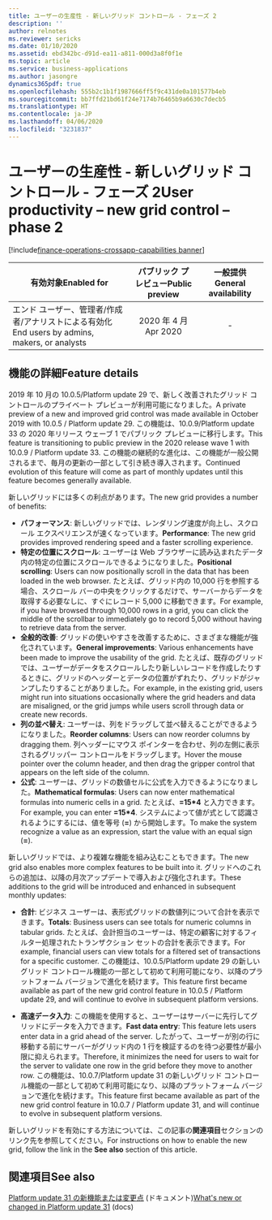 ```yaml
---
title: ユーザーの生産性 - 新しいグリッド コントロール - フェーズ 2
description: ''
author: relnotes
ms.reviewer: sericks
ms.date: 01/10/2020
ms.assetid: ebd342bc-d91d-ea11-a811-000d3a8f0f1e
ms.topic: article
ms.service: business-applications
ms.author: jasongre
dynamics365pdf: true
ms.openlocfilehash: 555b2c1b1f1987666ff5f9c431de0a101577b4eb
ms.sourcegitcommit: bb7ffd21bd61f24e7174b76465b9a6630c7decb5
ms.translationtype: HT
ms.contentlocale: ja-JP
ms.lasthandoff: 04/06/2020
ms.locfileid: "3231837"
---
```

# <a name="user-productivity--new-grid-control--phase-2"></a><span data-ttu-id="6a8d9-102">ユーザーの生産性 - 新しいグリッド コントロール - フェーズ 2</span><span class="sxs-lookup"><span data-stu-id="6a8d9-102">User productivity – new grid control – phase 2</span></span>
[!include[finance-operations-crossapp-capabilities banner](../includes/finance-operations-crossapp-capabilities.md)]

| <span data-ttu-id="6a8d9-103">有効対象</span><span class="sxs-lookup"><span data-stu-id="6a8d9-103">Enabled for</span></span>    |  <span data-ttu-id="6a8d9-104">パブリック プレビュー</span><span class="sxs-lookup"><span data-stu-id="6a8d9-104">Public preview</span></span> | <span data-ttu-id="6a8d9-105">一般提供</span><span class="sxs-lookup"><span data-stu-id="6a8d9-105">General availability</span></span> | 
| ---------- | :----------: |:----------: |
|<span data-ttu-id="6a8d9-106">エンド ユーザー、管理者/作成者/アナリストによる有効化</span><span class="sxs-lookup"><span data-stu-id="6a8d9-106">End users by admins, makers, or analysts</span></span>|<span data-ttu-id="6a8d9-107">2020 年 4 月</span><span class="sxs-lookup"><span data-stu-id="6a8d9-107">Apr 2020</span></span>| -|






## <a name="feature-details"></a><span data-ttu-id="6a8d9-108">機能の詳細</span><span class="sxs-lookup"><span data-stu-id="6a8d9-108">Feature details</span></span>
<!--feature detail start -->
<span data-ttu-id="6a8d9-109">2019 年 10 月の 10.0.5/Platform update 29 で、新しく改善されたグリッド コントロールのプライベート プレビューが利用可能になりました。</span><span class="sxs-lookup"><span data-stu-id="6a8d9-109">A private preview of a new and improved grid control was made available in October 2019 with 10.0.5 / Platform update 29.</span></span> <span data-ttu-id="6a8d9-110">この機能は、10.0.9/Platform update 33 の 2020 年リリース ウェーブ 1 でパブリック プレビューに移行します。</span><span class="sxs-lookup"><span data-stu-id="6a8d9-110">This feature is transitioning to public preview in the 2020 release wave 1 with 10.0.9 / Platform update 33.</span></span> <span data-ttu-id="6a8d9-111">この機能の継続的な進化は、この機能が一般公開されるまで、毎月の更新の一部として引き続き導入されます。</span><span class="sxs-lookup"><span data-stu-id="6a8d9-111">Continued evolution of this feature will come as part of monthly updates until this feature becomes generally available.</span></span>

<span data-ttu-id="6a8d9-112">新しいグリッドには多くの利点があります。</span><span class="sxs-lookup"><span data-stu-id="6a8d9-112">The new grid provides a number of benefits:</span></span> 

- <span data-ttu-id="6a8d9-113">**パフォーマンス**: 新しいグリッドでは、レンダリング速度が向上し、スクロール エクスペリエンスが速くなっています。</span><span class="sxs-lookup"><span data-stu-id="6a8d9-113">**Performance**: The new grid provides improved rendering speed and a faster scrolling experience.</span></span>
- <span data-ttu-id="6a8d9-114">**特定の位置にスクロール**: ユーザーは Web ブラウザーに読み込まれたデータ内の特定の位置にスクロールできるようになりました。</span><span class="sxs-lookup"><span data-stu-id="6a8d9-114">**Positional scrolling**: Users can now positionally scroll in the data that has been loaded in the web browser.</span></span> <span data-ttu-id="6a8d9-115">たとえば、グリッド内の 10,000 行を参照する場合、スクロール バーの中央をクリックするだけで、サーバーからデータを取得する必要なしに、すぐにレコード 5,000 に移動できます。</span><span class="sxs-lookup"><span data-stu-id="6a8d9-115">For example, if you have browsed through 10,000 rows in a grid, you can click the middle of the scrollbar to immediately go to record 5,000 without having to retrieve data from the server.</span></span>
- <span data-ttu-id="6a8d9-116">**全般的改善**: グリッドの使いやすさを改善するために、さまざまな機能が強化されています。</span><span class="sxs-lookup"><span data-stu-id="6a8d9-116">**General improvements**: Various enhancements have been made to improve the usability of the grid.</span></span> <span data-ttu-id="6a8d9-117">たとえば、既存のグリッドでは、ユーザーがデータをスクロールしたり新しいレコードを作成したりするときに、グリッドのヘッダーとデータの位置がずれたり、グリッドがジャンプしたりすることがありました。</span><span class="sxs-lookup"><span data-stu-id="6a8d9-117">For example, in the existing grid, users might run into situations occasionally where the grid headers and data are misaligned, or the grid jumps while users scroll through data or create new records.</span></span> 
- <span data-ttu-id="6a8d9-118">**列の並べ替え**: ユーザーは、列をドラッグして並べ替えることができるようになりました。</span><span class="sxs-lookup"><span data-stu-id="6a8d9-118">**Reorder columns**: Users can now reorder columns by dragging them.</span></span> <span data-ttu-id="6a8d9-119">列ヘッダーにマウス ポインターを合わせ、列の左側に表示されるグリッパー コントロールをドラッグします。</span><span class="sxs-lookup"><span data-stu-id="6a8d9-119">Hover the mouse pointer over the column header, and then drag the gripper control that appears on the left side of the column.</span></span>
- <span data-ttu-id="6a8d9-120">**公式**: ユーザーは、グリッドの数値セルに公式を入力できるようになりました。</span><span class="sxs-lookup"><span data-stu-id="6a8d9-120">**Mathematical formulas**: Users can now enter mathematical formulas into numeric cells in a grid.</span></span> <span data-ttu-id="6a8d9-121">たとえば、**=15\*4** と入力できます。</span><span class="sxs-lookup"><span data-stu-id="6a8d9-121">For example, you can enter **=15\*4**.</span></span> <span data-ttu-id="6a8d9-122">システムによって値が式として認識されるようにするには、値を等号 (**=**) から開始します。</span><span class="sxs-lookup"><span data-stu-id="6a8d9-122">To make the system recognize a value as an expression, start the value with an equal sign (**=**).</span></span> 

<span data-ttu-id="6a8d9-123">新しいグリッドでは、より複雑な機能を組み込むこともできます。</span><span class="sxs-lookup"><span data-stu-id="6a8d9-123">The new grid also enables more complex features to be built into it.</span></span> <span data-ttu-id="6a8d9-124">グリッドへのこれらの追加は、以降の月次アップデートで導入および強化されます。</span><span class="sxs-lookup"><span data-stu-id="6a8d9-124">These additions to the grid will be introduced and enhanced in subsequent monthly updates:</span></span>

- <span data-ttu-id="6a8d9-125">**合計**: ビジネス ユーザーは、表形式グリッドの数値列について合計を表示できます。</span><span class="sxs-lookup"><span data-stu-id="6a8d9-125">**Totals**: Business users can see totals for numeric columns in tabular grids.</span></span> <span data-ttu-id="6a8d9-126">たとえば、会計担当のユーザーは、特定の顧客に対するフィルター処理されたトランザクション セットの合計を表示できます。</span><span class="sxs-lookup"><span data-stu-id="6a8d9-126">For example, financial users can view totals for a filtered set of transactions for a specific customer.</span></span> <span data-ttu-id="6a8d9-127">この機能は、10.0.5/Platform update 29 の新しいグリッド コントロール機能の一部として初めて利用可能になり、以降のプラットフォーム バージョンで進化を続けます。</span><span class="sxs-lookup"><span data-stu-id="6a8d9-127">This feature first became available as part of the new grid control feature in 10.0.5 / Platform update 29, and will continue to evolve in subsequent platform versions.</span></span>

- <span data-ttu-id="6a8d9-128">**高速データ入力**: この機能を使用すると、ユーザーはサーバーに先行してグリッドにデータを入力できます。</span><span class="sxs-lookup"><span data-stu-id="6a8d9-128">**Fast data entry**: This feature lets users enter data in a grid ahead of the server.</span></span> <span data-ttu-id="6a8d9-129">したがって、ユーザーが別の行に移動する前にサーバーがグリッド内の 1 行を検証するのを待つ必要性が最小限に抑えられます。</span><span class="sxs-lookup"><span data-stu-id="6a8d9-129">Therefore, it minimizes the need for users to wait for the server to validate one row in the grid before they move to another row.</span></span> <span data-ttu-id="6a8d9-130">この機能は、10.0.7/Platform update 31 の新しいグリッド コントロール機能の一部として初めて利用可能になり、以降のプラットフォーム バージョンで進化を続けます。</span><span class="sxs-lookup"><span data-stu-id="6a8d9-130">This feature first became available as part of the new grid control feature in 10.0.7 / Platform update 31, and will continue to evolve in subsequent platform versions.</span></span>

<span data-ttu-id="6a8d9-131">新しいグリッドを有効にする方法については、この記事の**関連項目**セクションのリンク先を参照してください。</span><span class="sxs-lookup"><span data-stu-id="6a8d9-131">For instructions on how to enable the new grid, follow the link in the **See also** section of this article.</span></span>
<!--feature detail end -->



## <a name="see-also"></a><span data-ttu-id="6a8d9-132">関連項目</span><span class="sxs-lookup"><span data-stu-id="6a8d9-132">See also</span></span>


<!--docs start-->
<span data-ttu-id="6a8d9-133">[Platform update 31 の新機能または変更点](https://docs.microsoft.com/dynamics365/fin-ops-core/dev-itpro/get-started/whats-new-platform-update-31) (ドキュメント)</span><span class="sxs-lookup"><span data-stu-id="6a8d9-133">[What's new or changed in Platform update 31](https://docs.microsoft.com/dynamics365/fin-ops-core/dev-itpro/get-started/whats-new-platform-update-31) (docs)</span></span>
<!--docs end-->






